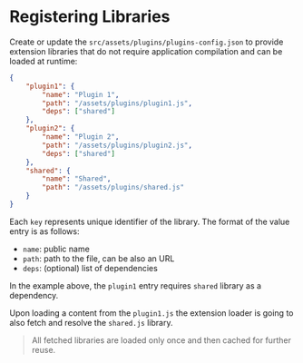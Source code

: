 # Registering Libraries

Create or update the `src/assets/plugins/plugins-config.json` to provide extension libraries
that do not require application compilation and can be loaded at runtime:

```json
{
    "plugin1": {
        "name": "Plugin 1",
        "path": "/assets/plugins/plugin1.js",
        "deps": ["shared"]
    },
    "plugin2": {
        "name": "Plugin 2",
        "path": "/assets/plugins/plugin2.js",
        "deps": ["shared"]
    },
    "shared": {
        "name": "Shared",
        "path": "/assets/plugins/shared.js"
    }
}
```

Each `key` represents unique identifier of the library.
The format of the value entry is as follows:

- `name`: public name
- `path`: path to the file, can be also an URL
- `deps`: (optional) list of dependencies

In the example above, the `plugin1` entry requires `shared` library as a dependency.

Upon loading a content from the `plugin1.js` the extension loader is going to also fetch and resolve the `shared.js` library.

> All fetched libraries are loaded only once and then cached for further reuse.
